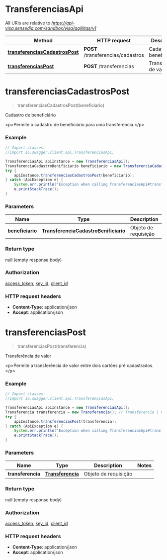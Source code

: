 # TransferenciasApi

All URIs are relative to *https://api-visa.sensedia.com/sandbox/visa/agillitas/v1*

Method | HTTP request | Description
------------- | ------------- | -------------
[**transferenciasCadastrosPost**](TransferenciasApi.md#transferenciasCadastrosPost) | **POST** /transferencias/cadastros | Cadastro de beneficiário
[**transferenciasPost**](TransferenciasApi.md#transferenciasPost) | **POST** /transferencias | Transferência de valor


<a name="transferenciasCadastrosPost"></a>
# **transferenciasCadastrosPost**
> transferenciasCadastrosPost(beneficiario)

Cadastro de beneficiário

&lt;p&gt;Permite o cadastro de beneficiário para uma transferencia.&lt;/p&gt;

### Example
```java
// Import classes:
//import io.swagger.client.api.TransferenciasApi;

TransferenciasApi apiInstance = new TransferenciasApi();
TransferenciaCadastroBenificiario beneficiario = new TransferenciaCadastroBenificiario(); // TransferenciaCadastroBenificiario | Objeto de requisição
try {
    apiInstance.transferenciasCadastrosPost(beneficiario);
} catch (ApiException e) {
    System.err.println("Exception when calling TransferenciasApi#transferenciasCadastrosPost");
    e.printStackTrace();
}
```

### Parameters

Name | Type | Description  | Notes
------------- | ------------- | ------------- | -------------
 **beneficiario** | [**TransferenciaCadastroBenificiario**](TransferenciaCadastroBenificiario.md)| Objeto de requisição |

### Return type

null (empty response body)

### Authorization

[access_token](../README.md#access_token), [key_id](../README.md#key_id), [client_id](../README.md#client_id)

### HTTP request headers

 - **Content-Type**: application/json
 - **Accept**: application/json

<a name="transferenciasPost"></a>
# **transferenciasPost**
> transferenciasPost(transferencia)

Transferência de valor

&lt;p&gt;Permite a transferência de valor entre dois cartões pré cadastrados.&lt;/p&gt;

### Example
```java
// Import classes:
//import io.swagger.client.api.TransferenciasApi;

TransferenciasApi apiInstance = new TransferenciasApi();
Transferencia transferencia = new Transferencia(); // Transferencia | Objeto de requisição
try {
    apiInstance.transferenciasPost(transferencia);
} catch (ApiException e) {
    System.err.println("Exception when calling TransferenciasApi#transferenciasPost");
    e.printStackTrace();
}
```

### Parameters

Name | Type | Description  | Notes
------------- | ------------- | ------------- | -------------
 **transferencia** | [**Transferencia**](Transferencia.md)| Objeto de requisição |

### Return type

null (empty response body)

### Authorization

[access_token](../README.md#access_token), [key_id](../README.md#key_id), [client_id](../README.md#client_id)

### HTTP request headers

 - **Content-Type**: application/json
 - **Accept**: application/json

